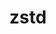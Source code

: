 ---
title: "zstd"
layout: cache
categories: [package, v0.20.1]
meta: {"versions": ["1.5.5"], "compilers": ["gcc@=11.1.0", "gcc@=11.3.0", "gcc@=12.1.0", "gcc@=7.3.1", "gcc@=7.5.0", "oneapi@=2023.0.0"], "oss": ["amzn2", "ubuntu18.04", "ubuntu20.04", "ubuntu22.04"], "platforms": ["linux"], "targets": ["aarch64", "neoverse_n1", "ppc64le", "x86_64", "x86_64_v3"], "stacks": ["aws-ahug", "aws-ahug-aarch64", "aws-isc", "aws-isc-aarch64", "build_systems", "data-vis-sdk", "e4s", "e4s-oneapi", "e4s-power", "gpu-tests", "ml-linux-x86_64-cpu", "ml-linux-x86_64-cuda", "ml-linux-x86_64-rocm", "radiuss", "radiuss-aws", "radiuss-aws-aarch64", "root", "tutorial"], "num_specs": 11, "num_specs_by_stack": {"aws-isc-aarch64": 2, "radiuss-aws-aarch64": 2, "root": 11, "aws-ahug-aarch64": 2, "aws-isc": 1, "radiuss-aws": 1, "aws-ahug": 1, "build_systems": 1, "radiuss": 1, "e4s-power": 1, "e4s-oneapi": 2, "data-vis-sdk": 1, "e4s": 2, "gpu-tests": 1, "ml-linux-x86_64-cuda": 1, "ml-linux-x86_64-cpu": 1, "tutorial": 2, "ml-linux-x86_64-rocm": 1}}
spec_details: [{"hash": "4bxt5fhdlbwz3jivqg2jyzz7kg3wmiqh", "compiler": "gcc@=7.3.1", "versions": ["1.5.5"], "os": "amzn2", "platform": "linux", "target": "aarch64", "variants": ["build_system=makefile", "compression=none", "libs=shared,static", "+programs"], "stacks": ["aws-isc-aarch64", "radiuss-aws-aarch64", "root", "aws-ahug-aarch64"], "size": "-", "tarball": "https://binaries.spack.io/releases/v0.20.1/build_cache/linux-amzn2-aarch64/gcc-7.3.1/zstd-1.5.5/linux-amzn2-aarch64-gcc-7.3.1-zstd-1.5.5-4bxt5fhdlbwz3jivqg2jyzz7kg3wmiqh.spack"}, {"hash": "dfeeq6i7l72pcmbpjrenaqssax66wa26", "compiler": "gcc@=7.3.1", "versions": ["1.5.5"], "os": "amzn2", "platform": "linux", "target": "neoverse_n1", "variants": ["build_system=makefile", "compression=none", "libs=shared,static", "+programs"], "stacks": ["aws-isc-aarch64", "radiuss-aws-aarch64", "root", "aws-ahug-aarch64"], "size": "-", "tarball": "https://binaries.spack.io/releases/v0.20.1/build_cache/linux-amzn2-neoverse_n1/gcc-7.3.1/zstd-1.5.5/linux-amzn2-neoverse_n1-gcc-7.3.1-zstd-1.5.5-dfeeq6i7l72pcmbpjrenaqssax66wa26.spack"}, {"hash": "w7o7c4l3zbyhwb7ik2wlzs7z6fzzayez", "compiler": "gcc@=7.3.1", "versions": ["1.5.5"], "os": "amzn2", "platform": "linux", "target": "x86_64_v3", "variants": ["build_system=makefile", "compression=none", "libs=shared,static", "+programs"], "stacks": ["aws-isc", "radiuss-aws", "aws-ahug", "root"], "size": "-", "tarball": "https://binaries.spack.io/releases/v0.20.1/build_cache/linux-amzn2-x86_64_v3/gcc-7.3.1/zstd-1.5.5/linux-amzn2-x86_64_v3-gcc-7.3.1-zstd-1.5.5-w7o7c4l3zbyhwb7ik2wlzs7z6fzzayez.spack"}, {"hash": "3t7bkhozb7oxgg63hbeclugw2sm3ma5n", "compiler": "gcc@=7.5.0", "versions": ["1.5.5"], "os": "ubuntu18.04", "platform": "linux", "target": "x86_64_v3", "variants": ["build_system=makefile", "compression=none", "libs=shared,static", "+programs"], "stacks": ["build_systems", "radiuss", "root"], "size": "-", "tarball": "https://binaries.spack.io/releases/v0.20.1/build_cache/linux-ubuntu18.04-x86_64_v3/gcc-7.5.0/zstd-1.5.5/linux-ubuntu18.04-x86_64_v3-gcc-7.5.0-zstd-1.5.5-3t7bkhozb7oxgg63hbeclugw2sm3ma5n.spack"}, {"hash": "uj7etizol3x2a5qmipduaadx2rlvycfa", "compiler": "gcc@=11.1.0", "versions": ["1.5.5"], "os": "ubuntu20.04", "platform": "linux", "target": "ppc64le", "variants": ["build_system=makefile", "compression=none", "libs=shared,static", "+programs"], "stacks": ["e4s-power", "root"], "size": "-", "tarball": "https://binaries.spack.io/releases/v0.20.1/build_cache/linux-ubuntu20.04-ppc64le/gcc-11.1.0/zstd-1.5.5/linux-ubuntu20.04-ppc64le-gcc-11.1.0-zstd-1.5.5-uj7etizol3x2a5qmipduaadx2rlvycfa.spack"}, {"hash": "72ji7ywxdhufkdfsqpdgocpwpptiyf3j", "compiler": "oneapi@=2023.0.0", "versions": ["1.5.5"], "os": "ubuntu20.04", "platform": "linux", "target": "x86_64", "variants": ["build_system=makefile", "compression=none", "libs=shared,static", "+programs"], "stacks": ["root", "e4s-oneapi"], "size": "-", "tarball": "https://binaries.spack.io/releases/v0.20.1/build_cache/linux-ubuntu20.04-x86_64/oneapi-2023.0.0/zstd-1.5.5/linux-ubuntu20.04-x86_64-oneapi-2023.0.0-zstd-1.5.5-72ji7ywxdhufkdfsqpdgocpwpptiyf3j.spack"}, {"hash": "lesyunkyajwwvdpxior6ytedeyioijlh", "compiler": "oneapi@=2023.0.0", "versions": ["1.5.5"], "os": "ubuntu20.04", "platform": "linux", "target": "x86_64", "variants": ["build_system=makefile", "libs=shared,static", "~programs"], "stacks": ["root", "e4s-oneapi"], "size": "-", "tarball": "https://binaries.spack.io/releases/v0.20.1/build_cache/linux-ubuntu20.04-x86_64/oneapi-2023.0.0/zstd-1.5.5/linux-ubuntu20.04-x86_64-oneapi-2023.0.0-zstd-1.5.5-lesyunkyajwwvdpxior6ytedeyioijlh.spack"}, {"hash": "akoahpxvww2qpfjlgntulnlql6mtgmtt", "compiler": "gcc@=11.1.0", "versions": ["1.5.5"], "os": "ubuntu20.04", "platform": "linux", "target": "x86_64_v3", "variants": ["build_system=makefile", "compression=none", "libs=shared,static", "+programs"], "stacks": ["data-vis-sdk", "e4s", "gpu-tests", "root"], "size": "-", "tarball": "https://binaries.spack.io/releases/v0.20.1/build_cache/linux-ubuntu20.04-x86_64_v3/gcc-11.1.0/zstd-1.5.5/linux-ubuntu20.04-x86_64_v3-gcc-11.1.0-zstd-1.5.5-akoahpxvww2qpfjlgntulnlql6mtgmtt.spack"}, {"hash": "f7ehovcdbit5sjz2xniynl3ylxzqtxg2", "compiler": "gcc@=11.1.0", "versions": ["1.5.5"], "os": "ubuntu20.04", "platform": "linux", "target": "x86_64_v3", "variants": ["build_system=makefile", "libs=shared,static", "~programs"], "stacks": ["e4s", "root"], "size": "-", "tarball": "https://binaries.spack.io/releases/v0.20.1/build_cache/linux-ubuntu20.04-x86_64_v3/gcc-11.1.0/zstd-1.5.5/linux-ubuntu20.04-x86_64_v3-gcc-11.1.0-zstd-1.5.5-f7ehovcdbit5sjz2xniynl3ylxzqtxg2.spack"}, {"hash": "qoo4rlopj4vqbc6k633cu3tzawtfjjvh", "compiler": "gcc@=11.3.0", "versions": ["1.5.5"], "os": "ubuntu22.04", "platform": "linux", "target": "x86_64_v3", "variants": ["build_system=makefile", "compression=none", "libs=shared,static", "+programs"], "stacks": ["ml-linux-x86_64-cuda", "ml-linux-x86_64-cpu", "root", "tutorial", "ml-linux-x86_64-rocm"], "size": "-", "tarball": "https://binaries.spack.io/releases/v0.20.1/build_cache/linux-ubuntu22.04-x86_64_v3/gcc-11.3.0/zstd-1.5.5/linux-ubuntu22.04-x86_64_v3-gcc-11.3.0-zstd-1.5.5-qoo4rlopj4vqbc6k633cu3tzawtfjjvh.spack"}, {"hash": "a5p5yoblpnhpwsakxydqgkr55zeyxur6", "compiler": "gcc@=12.1.0", "versions": ["1.5.5"], "os": "ubuntu22.04", "platform": "linux", "target": "x86_64_v3", "variants": ["build_system=makefile", "compression=none", "libs=shared,static", "+programs"], "stacks": ["tutorial", "root"], "size": "-", "tarball": "https://binaries.spack.io/releases/v0.20.1/build_cache/linux-ubuntu22.04-x86_64_v3/gcc-12.1.0/zstd-1.5.5/linux-ubuntu22.04-x86_64_v3-gcc-12.1.0-zstd-1.5.5-a5p5yoblpnhpwsakxydqgkr55zeyxur6.spack"}]
---